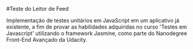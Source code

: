 #Teste do Leitor de Feed

Implementação de testes unitários em JavaScript em um aplicativo já existente, a fim de provar as habilidades adquiridas no curso 'Testes em Javascript' utilizando o framework Jasmine, como parte do Nanodegree Front-End Avançado da Udacity.
